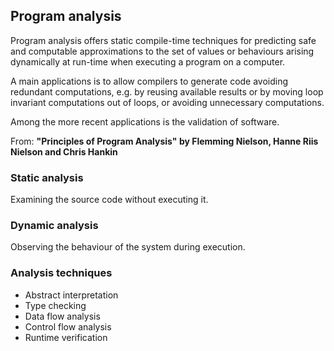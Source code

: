 ## Program analysis
Program analysis offers static compile-time techniques for predicting safe and computable approximations to the set of values or behaviours arising dynamically at run-time when executing a program on a computer.

A main applications is to allow compilers to generate code avoiding redundant computations, e.g. by reusing available results or by moving loop invariant computations out of loops, or avoiding unnecessary computations. 

Among the more recent applications is the validation of software.

From: **"Principles of Program Analysis" by Flemming Nielson, Hanne Riis Nielson and Chris Hankin**

### Static analysis
Examining the source code without executing it.

### Dynamic analysis
Observing the behaviour of the system during execution.

### Analysis techniques
- Abstract interpretation
- Type checking
- Data flow analysis
- Control flow analysis
- Runtime verification

